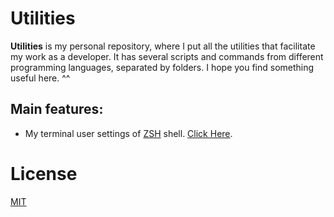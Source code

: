 # Utilities

**Utilities** is my personal repository, where I put all the utilities that facilitate my work as a developer. It has several scripts and commands from different programming languages, separated by folders. I hope you find something useful here. ^^

## Main features:

  - My terminal user settings of [ZSH](https://github.com/ohmyzsh/ohmyzsh) shell. [Click Here](https://github.com/lucasrochagit/utilities/blob/master/zsh/.zshrc).
  
# License
[MIT](https://github.com/lucasrochagit/utilities/blob/master/LICENSE)


